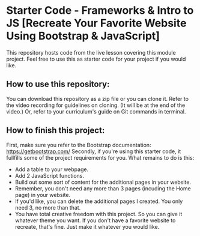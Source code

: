# Starter Code - Frameworks & Intro to JS [Recreate Your Favorite Website Using Bootstrap & JavaScript]

This repository hosts code from the live lesson covering this module project. <bold>Feel</bold> free to use this as starter code for your project if you would like.

## How to use this repository:
You can download this repository as a zip file or you can clone it. Refer to the video recording for guidelines on cloning. (It will be at the end of the video.) Or, refer to your curriculum's guide on Git commands in terminal.

## How to finish this project:

First, make sure you refer to the Bootstrap documentation: https://getbootstrap.com/
Secondly, if you're using this starter code, it fullfills some of the project requirements for you. What remains to do is this:
- Add a table to your webpage.
- Add 2 JavaScript functions.
- Build out some sort of content for the additional pages in your website.
- Remember, you don't need any more than 3 pages (incuding the Home page) in your website.
- If you'd like, you can delete the additional pages I created. You only need 3, no more than that.
- You have total creative freedom with this project. So you can give it whatever theme you want. If you don't have a favorite website to recreate, that's fine. Just make it whatever you would like.

